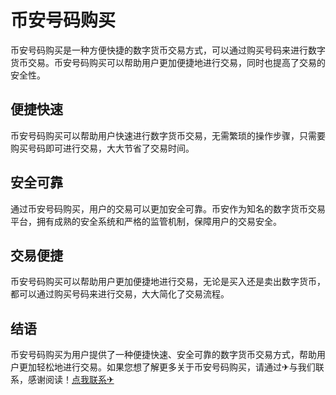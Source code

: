 # 币安号码购买

币安号码购买是一种方便快捷的数字货币交易方式，可以通过购买号码来进行数字货币交易。币安号码购买可以帮助用户更加便捷地进行交易，同时也提高了交易的安全性。

## 便捷快速

币安号码购买可以帮助用户快速进行数字货币交易，无需繁琐的操作步骤，只需要购买号码即可进行交易，大大节省了交易时间。

## 安全可靠

通过币安号码购买，用户的交易可以更加安全可靠。币安作为知名的数字货币交易平台，拥有成熟的安全系统和严格的监管机制，保障用户的交易安全。

## 交易便捷

币安号码购买可以帮助用户更加便捷地进行交易，无论是买入还是卖出数字货币，都可以通过购买号码来进行交易，大大简化了交易流程。

## 结语

币安号码购买为用户提供了一种便捷快速、安全可靠的数字货币交易方式，帮助用户更加轻松地进行交易。如果您想了解更多关于币安号码购买，请通过✈与我们联系，感谢阅读！[点我联系✈](https://en.k02.cc)